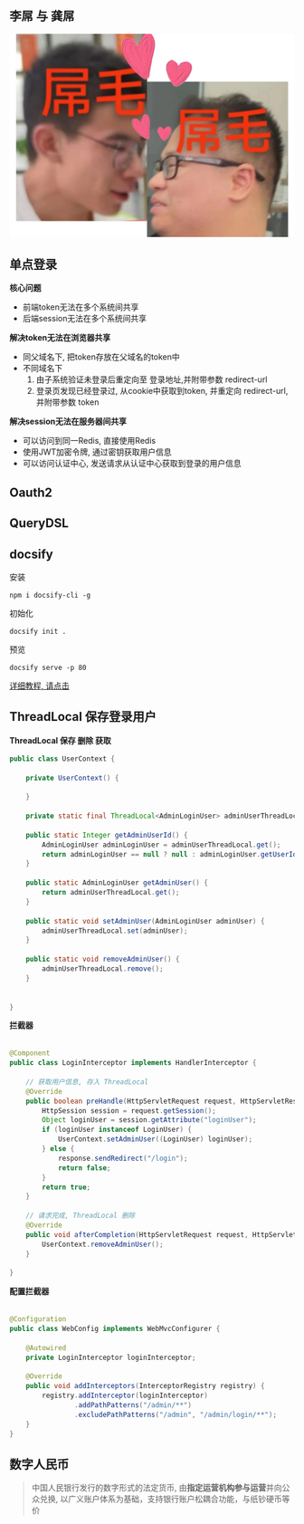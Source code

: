 ## 李屌 与 龚屌
![李屌 与 龚屌](./resource/img/diao-mao.jpg )



## 单点登录

**核心问题**

- 前端token无法在多个系统间共享
- 后端session无法在多个系统间共享

**解决token无法在浏览器共享**

- 同父域名下, 把token存放在父域名的token中
- 不同域名下
    1. 由子系统验证未登录后重定向至 登录地址,并附带参数 redirect-url
    2. 登录页发现已经登录过, 从cookie中获取到token, 并重定向 redirect-url, 并附带参数 token

**解决session无法在服务器间共享**

- 可以访问到同一Redis, 直接使用Redis
- 使用JWT加密令牌, 通过密钥获取用户信息
- 可以访问认证中心, 发送请求从认证中心获取到登录的用户信息

## Oauth2

## QueryDSL

## docsify

安装

```shell
npm i docsify-cli -g
```

初始化

```shell
docsify init .
```

预览

```shell
docsify serve -p 80
```

[详细教程, 请点击](https://blog.csdn.net/liyou123456789/article/details/124504727)

## ThreadLocal 保存登录用户

**ThreadLocal 保存 删除 获取**

```java
public class UserContext {

    private UserContext() {

    }

    private static final ThreadLocal<AdminLoginUser> adminUserThreadLocal = new ThreadLocal<AdminLoginUser>();

    public static Integer getAdminUserId() {
        AdminLoginUser adminLoginUser = adminUserThreadLocal.get();
        return adminLoginUser == null ? null : adminLoginUser.getUserId();
    }

    public static AdminLoginUser getAdminUser() {
        return adminUserThreadLocal.get();
    }

    public static void setAdminUser(AdminLoginUser adminUser) {
        adminUserThreadLocal.set(adminUser);
    }

    public static void removeAdminUser() {
        adminUserThreadLocal.remove();
    }


}
```

**拦截器**

```java

@Component
public class LoginInterceptor implements HandlerInterceptor {

    // 获取用户信息, 存入 ThreadLocal
    @Override
    public boolean preHandle(HttpServletRequest request, HttpServletResponse response, Object handler) throws Exception {
        HttpSession session = request.getSession();
        Object loginUser = session.getAttribute("loginUser");
        if (loginUser instanceof LoginUser) {
            UserContext.setAdminUser((LoginUser) loginUser);
        } else {
            response.sendRedirect("/login");
            return false;
        }
        return true;
    }

    // 请求完成, ThreadLocal 删除
    @Override
    public void afterCompletion(HttpServletRequest request, HttpServletResponse response, Object handler, Exception ex) throws Exception {
        UserContext.removeAdminUser();
    }

}
```

**配置拦截器**

```java

@Configuration
public class WebConfig implements WebMvcConfigurer {

    @Autowired
    private LoginInterceptor loginInterceptor;

    @Override
    public void addInterceptors(InterceptorRegistry registry) {
        registry.addInterceptor(loginInterceptor)
                .addPathPatterns("/admin/**")
                .excludePathPatterns("/admin", "/admin/login/**");
    }
}
```

## 数字人民币

> 中国人民银行发行的数字形式的法定货币, 由**指定运营机构参与运营**并向公众兑换, 以广义账户体系为基础，支持银行账户松耦合功能，与纸钞硬币等价

